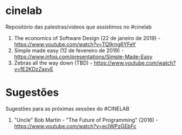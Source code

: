 # cinelab
Repositório das palestras/videos que assistimos no #cinelab

1. The economics of Software Design (22 de janeiro de 2019) - https://www.youtube.com/watch?v=TQ9rng6YFeY
2. Simple made easy (12 de fevereiro de 2019) - https://www.infoq.com/presentations/Simple-Made-Easy
3. Zebras all the way down (TBD) - https://www.youtube.com/watch?v=fE2KDzZaxvE


# Sugestões
Sugestões para as próximas sessões do #CINELAB

1.  "Uncle" Bob Martin - "The Future of Programming" (2016) - https://www.youtube.com/watch?v=ecIWPzGEbFc

